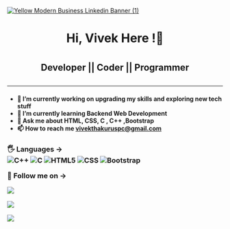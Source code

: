 [![Yellow Modern Business Linkedin Banner (1)](https://i.im.ge/2022/08/05/FcU6aP.Yellow-Modern-Business-Linkedin-Banner-1.png)](https://im.ge/i/FcU6aP)

<h1 align="center"> Hi, Vivek Here !👋 <h1>
<h2 align="center"> Developer || Coder || Programmer <h2>
<hr>
<h4>

- 🔭 I’m currently working on upgrading my skills and exploring new tech stuff
- 🌱 I’m currently learning **Backend Web Development** 
- 💬 Ask me about **HTML, CSS, C , C++ ,Bootstrap**
- 📫 How to reach me **vivekthakuruspc@gmail.com**

</h4>

<h3>
 🖐 Languages -> <br>

<img src="https://img.shields.io/badge/C%2B%2B-00599C?style=for-the-badge&logo=c%2B%2B&logoColor=white" alt="C++" >
<img src="https://img.shields.io/badge/C-00599C?style=for-the-badge&logo=c&logoColor=white" alt="C">
<img src="https://img.shields.io/badge/HTML-239120?style=for-the-badge&logo=html5&logoColor=white" alt="HTML5">
<img src="https://img.shields.io/badge/CSS-239120?&style=for-the-badge&logo=css3&logoColor=white" alt = "CSS">
<img src="https://img.shields.io/badge/Bootstrap-563D7C?style=for-the-badge&logo=bootstrap&logoColor=white" alt = "Bootstrap">

<br>

 👀 Follow me on -> <br>


<a href="https://twitter.com/vivek_thkr"> <img src="https://img.shields.io/badge/Twitter-1DA1F2?style=for-the-badge&logo=twitter&logoColor=white" display="inline">

<a href="https://www.linkedin.com/in/vivek-thakur-9525b1213/"><img src="https://img.shields.io/badge/LinkedIn-0077B5?style=for-the-badge&logo=linkedin&logoColor=white" display="inline">

<a href="https://github.com/vivek-th"><img src="https://img.shields.io/badge/GitHub-100000?style=for-the-badge&logo=github&logoColor=white" display="inline">

</h6>
